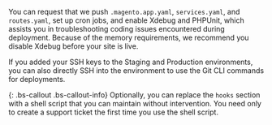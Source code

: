 
You can request that we push `.magento.app.yaml`, `services.yaml`, and `routes.yaml`, set up cron jobs, and enable Xdebug and PHPUnit, which assists you in troubleshooting coding issues encountered during deployment. Because of the memory requirements, we recommend you disable Xdebug before your site is live.

If you added your SSH keys to the Staging and Production environments, you can also directly SSH into the environment to use the Git CLI commands for deployments.

{: .bs-callout .bs-callout-info}
Optionally, you can replace the `hooks` section with a shell script that you can maintain without intervention. You need only to create a support ticket the first time you use the shell script.

